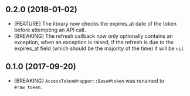 ## 0.2.0 (2018-01-02)
- [FEATURE] The library now checks the expires_at date of the token before attempting an API call.
- [BREAKING] The refresh callback now only optionally contains an exception, when an exception is raised, if the refresh is due to the expires_at field (which should be the majority of the time) it will be `nil`

## 0.1.0 (2017-09-20)
- [BREAKING] `AccessTokenWrapper::Base#token` was renamed to `#raw_token`.
